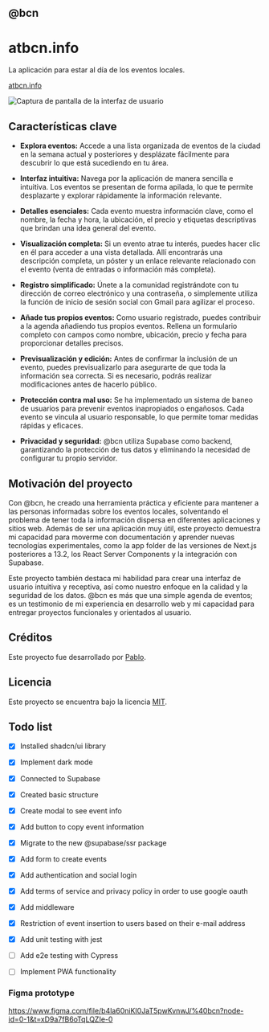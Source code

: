 ## @bcn

# atbcn.info

La aplicación para estar al día de los eventos locales.

[atbcn.info](https://www.atbcn.info/)

![Captura de pantalla de la interfaz de usuario](https://res.cloudinary.com/getoutbcn/image/upload/v1692699599/portfolio/mockedreadme_sf5p2s.jpg)

## Características clave

- **Explora eventos:** Accede a una lista organizada de eventos de la ciudad en la semana actual y posteriores y desplázate fácilmente para descubrir lo que está sucediendo en tu área.

- **Interfaz intuitiva:** Navega por la aplicación de manera sencilla e intuitiva. Los eventos se presentan de forma apilada, lo que te permite desplazarte y explorar rápidamente la información relevante.

- **Detalles esenciales:** Cada evento muestra información clave, como el nombre, la fecha y hora, la ubicación, el precio y etiquetas descriptivas que brindan una idea general del evento.

- **Visualización completa:** Si un evento atrae tu interés, puedes hacer clic en él para acceder a una vista detallada. Allí encontrarás una descripción completa, un póster y un enlace relevante relacionado con el evento (venta de entradas o información más completa).

- **Registro simplificado:** Únete a la comunidad registrándote con tu dirección de correo electrónico y una contraseña, o simplemente utiliza la función de inicio de sesión social con Gmail para agilizar el proceso.

- **Añade tus propios eventos:** Como usuario registrado, puedes contribuir a la agenda añadiendo tus propios eventos. Rellena un formulario completo con campos como nombre, ubicación, precio y fecha para proporcionar detalles precisos.

- **Previsualización y edición:** Antes de confirmar la inclusión de un evento, puedes previsualizarlo para asegurarte de que toda la información sea correcta. Si es necesario, podrás realizar modificaciones antes de hacerlo público.

- **Protección contra mal uso:** Se ha implementado un sistema de baneo de usuarios para prevenir eventos inapropiados o engañosos. Cada evento se vincula al usuario responsable, lo que permite tomar medidas rápidas y eficaces.

- **Privacidad y seguridad:** @bcn utiliza Supabase como backend, garantizando la protección de tus datos y eliminando la necesidad de configurar tu propio servidor.

## Motivación del proyecto

Con @bcn, he creado una herramienta práctica y eficiente para mantener a las personas informadas sobre los eventos locales, solventando el problema de tener toda la información dispersa en diferentes aplicaciones y sitios web. Además de ser una aplicación muy útil, este proyecto demuestra mi capacidad para moverme con documentación y aprender nuevas tecnologías experimentales, como la app folder de las versiones de Next.js posteriores a 13.2, los React Server Components y la integración con Supabase.

Este proyecto también destaca mi habilidad para crear una interfaz de usuario intuitiva y receptiva, así como nuestro enfoque en la calidad y la seguridad de los datos. @bcn es más que una simple agenda de eventos; es un testimonio de mi experiencia en desarrollo web y mi capacidad para entregar proyectos funcionales y orientados al usuario.





## Créditos

Este proyecto fue desarrollado por [Pablo](https://www.pablodelbarrio.es/).

## Licencia

Este proyecto se encuentra bajo la licencia [MIT](LICENSE).

## Todo list

- [x] Installed shadcn/ui library
- [x] Implement dark mode
- [x] Connected to Supabase
- [x] Created basic structure
- [x] Create modal to see event info
- [x] Add button to copy event information
- [x] Migrate to the new @supabase/ssr package
- [x] Add form to create events
- [x] Add authentication and social login
- [x] Add terms of service and privacy policy in order to use google oauth
- [x] Add middleware
- [x] Restriction of event insertion to users based on their e-mail address
- [x] Add unit testing with jest
- [ ] Add e2e testing with Cypress
- [ ] Implement PWA functionality 



### Figma prototype

https://www.figma.com/file/b4la60niKI0JaT5pwKvnwJ/%40bcn?node-id=0-1&t=xD9a7fB6oTqLQZIe-0
